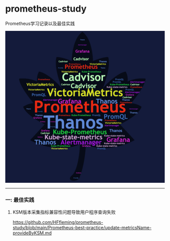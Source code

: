 # prometheus-study
Prometheus学习记录以及最佳实践

![image-20230809103846488](./assets/image-20230809103846488.png)  

---

### 一: 最佳实践

1. KSM版本采集指标兼容性问题导致用户程序查询失败

   https://github.com/HFfleming/prometheus-study/blob/main/Prometheus-best-practice/update-metricsName-provideByKSM.md
   
   

